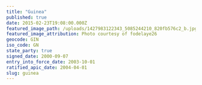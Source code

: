 ```yaml
---
title: "Guinea"
published: true
date: 2015-02-23T19:08:00.000Z
featured_image_path: /uploads/1427983122343_5085244210_820fb576c2_b.jpg
featured_image_attribution: Photo courtesy of fodelaye26
geocode: GIN
iso_code: GN
state_party: true
signed_date: 2000-09-07
entry_into_force_date: 2003-10-01
ratified_apic_date: 2004-04-01
slug: guinea
---
```

